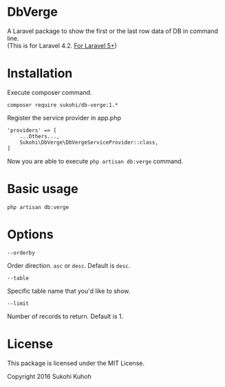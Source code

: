 # DbVerge
A Laravel package to show the first or the last row data of DB in command line.  
(This is for Laravel 4.2. [For Laravel 5+](https://github.com/SUKOHI/DbVerge))

# Installation

Execute composer command.

    composer require sukohi/db-verge:1.*

Register the service provider in app.php

    'providers' => [
        ...Others...,  
        Sukohi\DbVerge\DbVergeServiceProvider::class,
    ]

Now you are able to execute `php artisan db:verge` command.

# Basic usage

`php artisan db:verge`

# Options

`--orderby`

Order direction. `asc` or `desc`. Default is `desc`.

`--table`

Specific table name that you'd like to show.

`--limit`

Number of records to return. Default is 1.


# License

This package is licensed under the MIT License.

Copyright 2016 Sukohi Kuhoh